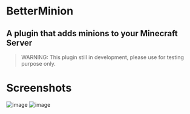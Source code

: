 # BetterMinion
## A plugin that adds minions to your Minecraft Server
> WARNING: This plugin still in development, please use for testing purpose only.
# Screenshots
![image](https://user-images.githubusercontent.com/33188123/147995253-aec7310a-1522-4e14-84f9-e7bd8904fc22.png)
![image](https://user-images.githubusercontent.com/33188123/148351447-dce95de4-d8a3-4d8a-be16-5247651261b5.png)



